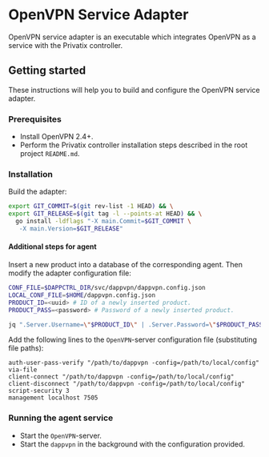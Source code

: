 # OpenVPN Service Adapter

OpenVPN service adapter is an executable which integrates OpenVPN as a service
with the Privatix controller.

## Getting started

These instructions will help you to build and configure the OpenVPN service
adapter.

### Prerequisites

- Install OpenVPN 2.4+.
- Perform the Privatix controller installation steps described in the root
project `README.md`.

### Installation

Build the adapter:

```bash
export GIT_COMMIT=$(git rev-list -1 HEAD) && \
export GIT_RELEASE=$(git tag -l --points-at HEAD) && \
  go install -ldflags "-X main.Commit=$GIT_COMMIT \
   -X main.Version=$GIT_RELEASE"

```

#### Additional steps for agent

Insert a new product into a database of the corresponding agent. Then modify
the adapter configuration file:

```bash
CONF_FILE=$DAPPCTRL_DIR/svc/dappvpn/dappvpn.config.json
LOCAL_CONF_FILE=$HOME/dappvpn.config.json
PRODUCT_ID=<uuid> # ID of a newly inserted product.
PRODUCT_PASS=<password> # Password of a newly inserted product.

jq ".Server.Username=\"$PRODUCT_ID\" | .Server.Password=\"$PRODUCT_PASS\"" $CONF_FILE > $LOCAL_CONF_FILE
```

Add the following lines to the `OpenVPN`-server configuration file
(substituting file paths):

```
auth-user-pass-verify "/path/to/dappvpn -config=/path/to/local/config" via-file
client-connect "/path/to/dappvpn -config=/path/to/local/config"
client-disconnect "/path/to/dappvpn -config=/path/to/local/config"
script-security 3
management localhost 7505
```

### Running the agent service

- Start the `OpenVPN`-server.
- Start the `dappvpn` in the background with the configuration provided.
